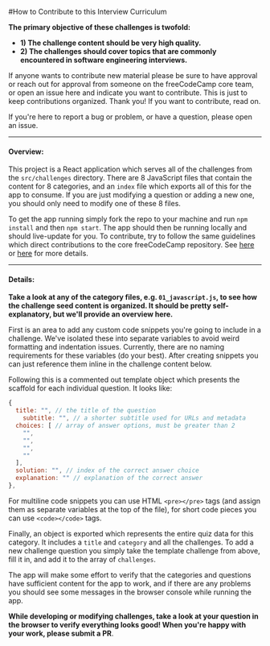 #How to Contribute to this Interview Curriculum

**The primary objective of these challenges is twofold:**
- **1) The challenge content should be very high quality.**
- **2) The challenges should cover topics that are commonly encountered in software engineering interviews.**

If anyone wants to contribute new material please be sure to have approval or reach out for approval from someone on the freeCodeCamp core team, or open an issue here and indicate you want to contribute. This is just to keep contributions organized. Thank you! If you want to contribute, read on.

If you're here to report a bug or problem, or have a question, please open an issue.

***

#### Overview:

This project is a React application which serves all of the challenges from the `src/challenges` directory. There are 8 JavaScript files that contain the content for 8 categories, and an `index` file which exports all of this for the app to consume. If you are just modifying a question or adding a new one, you should only need to modify one of these 8 files.

To get the app running simply fork the repo to your machine and run `npm install` and then `npm start`. The app should then be running locally and should live-update for you. To contribute, try to follow the same guidelines which direct contributions to the core freeCodeCamp repository. See [here](https://github.com/freeCodeCamp/freeCodeCamp/blob/staging/CONTRIBUTING.md) or [here](https://github.com/freeCodeCamp/how-to-contribute-to-open-source/blob/master/CONTRIBUTING.md) for more details.

***

#### Details:

**Take a look at any of the category files, e.g. `01_javascript.js`, to see how the challenge seed content is organized. It should be pretty self-explanatory, but we'll provide an overview here.**

First is an area to add any custom code snippets you're going to include in a challenge. We've isolated these into separate variables to avoid weird formatting and indentation issues. Currently, there are no naming requirements for these variables (do your best). After creating snippets you can just reference them inline in the challenge content below.

Following this is a commented out template object which presents the scaffold for each individual question. It looks like:

``` javascript
{
  title: "", // the title of the question
	subtitle: "", // a shorter subtitle used for URLs and metadata
  choices: [ // array of answer options, must be greater than 2
   	"",
   	"",
   	"",
   	""
  ],
  solution: "", // index of the correct answer choice
  explanation: "" // explanation of the correct answer
},
```

For multiline code snippets you can use HTML `<pre></pre>` tags (and assign them as separate variables at the top of the file), for short code pieces you can use `<code></code>` tags.

Finally, an object is exported which represents the entire quiz data for this category. It includes a `title` and `category` and all the challenges. To add a new challenge question you simply take the template challenge from above, fill it in, and add it to the array of `challenges`.

The app will make some effort to verify that the categories and questions have sufficient content for the app to work, and if there are any problems you should see some messages in the browser console while running the app.

**While developing or modifying challenges, take a look at your question in the browser to verify everything looks good! When you're happy with your work, please submit a PR**.
